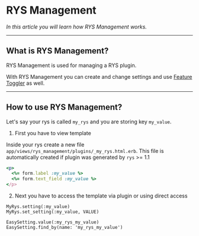 # RYS Management

*In this article you will learn how RYS Management works.*

---

## What is RYS Management?

RYS Management is used for managing a RYS plugin.

With RYS Management you can create and change settings and use [Feature Toggler](https://easysoftware.stoplight.io/docs/developer-portal-devs/docs/Hello_RYS/Toggler-feature.md) as well. 

---

## How to use RYS Management? 

Let's say your rys is called `my_rys` and you are storing key `my_value`. 

1. First you have to view template

Inside your rys create a new file `app/views/rys_management/plugins/_my_rys.html.erb`. This file is automatically created if plugin was generated by `rys` >= 1.1

```ruby
<p>
  <%= form.label :my_value %>
  <%= form.text_field :my_value %>
</p>
```

2. Next you have to access the template via plugin or using direct access

```Plugin
MyRys.setting(:my_value)
MyRys.set_setting(:my_value, VALUE)
```
```Direct
EasySetting.value(:my_rys_my_value)
EasySetting.find_by(name: 'my_rys_my_value')
```
